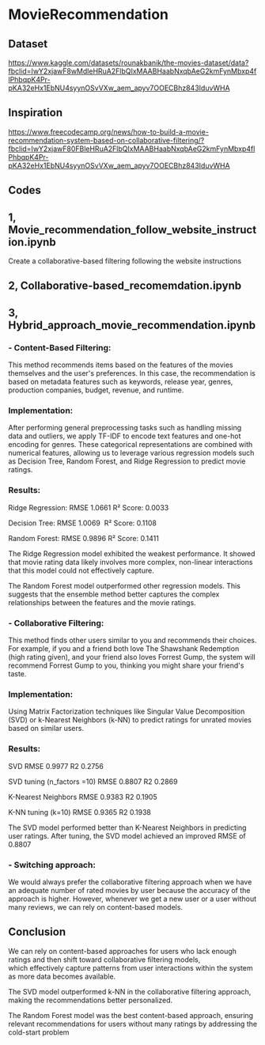# MovieRecommendation
## Dataset 
https://www.kaggle.com/datasets/rounakbanik/the-movies-dataset/data?fbclid=IwY2xjawF8wMdleHRuA2FlbQIxMAABHaabNxqbAeG2kmFynMbxp4flPhbqpK4Pr-pKA32eHx1EbNU4syynOSvVXw_aem_apyv7OOECBhz843IduvWHA 

## Inspiration 
https://www.freecodecamp.org/news/how-to-build-a-movie-recommendation-system-based-on-collaborative-filtering/?fbclid=IwY2xjawF80FBleHRuA2FlbQIxMAABHaabNxqbAeG2kmFynMbxp4flPhbqpK4Pr-pKA32eHx1EbNU4syynOSvVXw_aem_apyv7OOECBhz843IduvWHA 

## Codes
## 1, Movie_recommendation_follow_website_instruction.ipynb

Create a collaborative-based filtering following the website instructions

## 2, Collaborative-based_recomemdation.ipynb


## 3, Hybrid_approach_movie_recommendation.ipynb 

### -  Content-Based Filtering: 
This method recommends items based on the features of the movies themselves and the user's preferences. In this case, the recommendation is based on metadata features such as keywords, release year, genres, production companies, budget, revenue, and runtime.

### Implementation: 
After performing general preprocessing tasks such as handling missing data and outliers, we apply TF-IDF to encode text features and one-hot encoding for genres. These categorical representations are combined with numerical features, allowing us to leverage various regression models such as Decision Tree, Random Forest, and Ridge Regression to predict movie ratings.

### Results:
Ridge Regression: RMSE 1.0661 R² Score: 0.0033

Decision Tree: RMSE 1.0069  R² Score: 0.1108

Random Forest: RMSE 0.9896 R² Score: 0.1411

The Ridge Regression model exhibited the weakest performance. It showed that movie rating data likely involves more complex, non-linear interactions that this model could not effectively capture.

The Random Forest model outperformed other regression models. This suggests that the ensemble method better captures the complex relationships between the features and the movie ratings.

### -   Collaborative Filtering: 
This method finds other users similar to you and recommends their choices. For example, if you and a friend both love The Shawshank Redemption (high rating given), and your friend also loves Forrest Gump, the system will recommend Forrest Gump to you, thinking you might share your friend's taste. 

### Implementation: 
Using Matrix Factorization techniques like Singular Value Decomposition (SVD) or k-Nearest Neighbors (k-NN) to predict ratings for unrated movies based on similar users.

### Results: 
SVD RMSE 0.9977 R2 0.2756 

SVD tuning (n_factors =10) RMSE 0.8807 R2 0.2869 

K-Nearest Neighbors RMSE 0.9383 R2 0.1905 

K-NN tuning (k=10) RMSE 0.9365 R2 0.1938 

The SVD model performed better than K-Nearest Neighbors in predicting user ratings. After tuning, the SVD model achieved an improved RMSE of 0.8807


### -  Switching approach: 
We would always prefer the collaborative filtering approach when we have an adequate number of rated movies by user because the accuracy of the approach is higher. However, whenever we get a new user or a user without many reviews, we can rely on content-based models. 



## Conclusion
We can rely on content-based approaches for users who lack enough ratings and then shift toward collaborative filtering models, which effectively capture patterns from user interactions within the system as more data becomes available.

The SVD model outperformed k-NN in the collaborative filtering approach, making the recommendations better personalized. 

The Random Forest model was the best content-based approach, ensuring relevant recommendations for users without many ratings by addressing the cold-start problem


